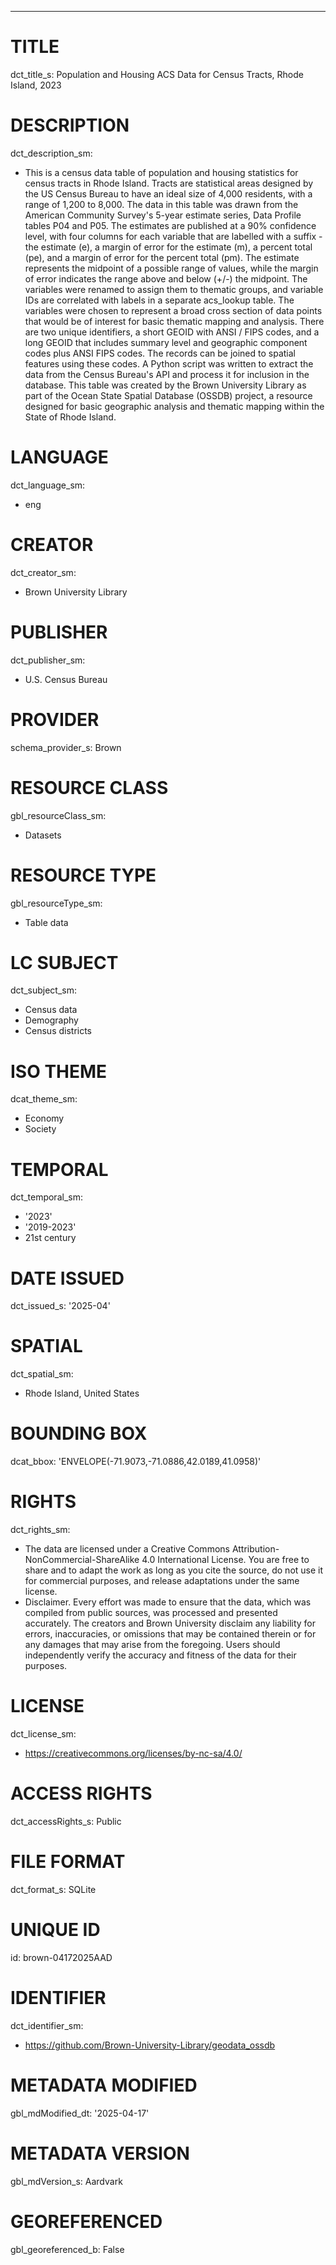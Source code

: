 ---
# TITLE
dct_title_s: Population and Housing ACS Data for Census Tracts, Rhode Island, 2023

# DESCRIPTION
dct_description_sm:
- This is a census data table of population and housing statistics for census tracts in Rhode Island. Tracts are statistical areas designed by the US Census Bureau to have an ideal size of 4,000 residents, with a range of 1,200 to 8,000. The data in this table was drawn from the American Community Survey's 5-year estimate series, Data Profile tables P04 and P05. The estimates are published at a 90% confidence level, with four columns for each variable that are labelled with a suffix - the estimate (e), a margin of error for the estimate (m), a percent total (pe), and a margin of error for the percent total (pm). The estimate represents the midpoint of a possible range of values, while the margin of error indicates the range above and below (+/-) the midpoint. The variables were renamed to assign them to thematic groups, and variable IDs are correlated with labels in a separate acs_lookup table. The variables were chosen to represent a broad cross section of data points that would be of interest for basic thematic mapping and analysis. There are two unique identifiers, a short GEOID with ANSI / FIPS codes, and a long GEOID that includes summary level and geographic component codes plus ANSI FIPS codes. The records can be joined to spatial features using these codes. A Python script was written to extract the data from the Census Bureau's API and process it for inclusion in the database. This table was created by the Brown University Library as part of the Ocean State Spatial Database (OSSDB) project, a resource designed for basic geographic analysis and thematic mapping within the State of Rhode Island.

# LANGUAGE
dct_language_sm:
- eng

# CREATOR
dct_creator_sm:
- Brown University Library

# PUBLISHER
dct_publisher_sm:
- U.S. Census Bureau

# PROVIDER
schema_provider_s: Brown

# RESOURCE CLASS
gbl_resourceClass_sm: 
- Datasets

# RESOURCE TYPE
gbl_resourceType_sm:
- Table data

# LC SUBJECT
dct_subject_sm:
- Census data
- Demography
- Census districts

# ISO THEME
dcat_theme_sm:
- Economy
- Society

# TEMPORAL
dct_temporal_sm:
- '2023'
- '2019-2023'
- 21st century

# DATE ISSUED
dct_issued_s: '2025-04'

# SPATIAL
dct_spatial_sm:
- Rhode Island, United States

# BOUNDING BOX
dcat_bbox: 'ENVELOPE(-71.9073,-71.0886,42.0189,41.0958)'

# RIGHTS
dct_rights_sm: 
- The data are licensed under a Creative Commons Attribution-NonCommercial-ShareAlike 4.0 International License. You are free to share and to adapt the work as long as you cite the source, do not use it for commercial purposes, and release adaptations under the same license.
- Disclaimer. Every effort was made to ensure that the data, which was compiled from public sources, was processed and presented accurately. The creators and Brown University disclaim any liability for errors, inaccuracies, or omissions that may be contained therein or for any damages that may arise from the foregoing. Users should independently verify the accuracy and fitness of the data for their purposes.

# LICENSE
dct_license_sm:
- https://creativecommons.org/licenses/by-nc-sa/4.0/

# ACCESS RIGHTS
dct_accessRights_s: Public

# FILE FORMAT
dct_format_s: SQLite

# UNIQUE ID
id: brown-04172025AAD

# IDENTIFIER
dct_identifier_sm:
- https://github.com/Brown-University-Library/geodata_ossdb

# METADATA MODIFIED
gbl_mdModified_dt: '2025-04-17'

# METADATA VERSION
gbl_mdVersion_s: Aardvark

# GEOREFERENCED
gbl_georeferenced_b: False